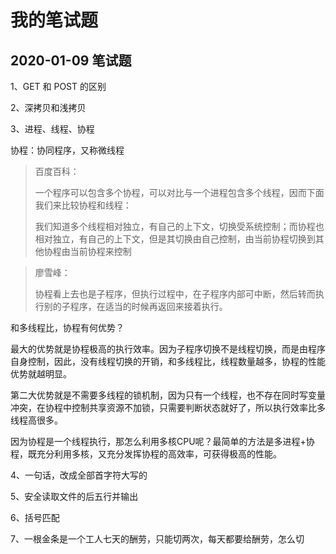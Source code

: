 # 我的笔试题

## 2020-01-09 笔试题

1、GET 和 POST 的区别

2、深拷贝和浅拷贝

3、进程、线程、协程

协程：协同程序，又称微线程

>   百度百科：
>
>   一个程序可以包含多个协程，可以对比与一个进程包含多个线程，因而下面我们来比较协程和线程：
>
>   我们知道多个线程相对独立，有自己的上下文，切换受系统控制；而协程也相对独立，有自己的上下文，但是其切换由自己控制，由当前协程切换到其他协程由当前协程来控制

>   廖雪峰：
>
>   协程看上去也是子程序，但执行过程中，在子程序内部可中断，然后转而执行别的子程序，在适当的时候再返回来接着执行。

和多线程比，协程有何优势？

最大的优势就是协程极高的执行效率。因为子程序切换不是线程切换，而是由程序自身控制，因此，没有线程切换的开销，和多线程比，线程数量越多，协程的性能优势就越明显。

第二大优势就是不需要多线程的锁机制，因为只有一个线程，也不存在同时写变量冲突，在协程中控制共享资源不加锁，只需要判断状态就好了，所以执行效率比多线程高很多。

因为协程是一个线程执行，那怎么利用多核CPU呢？最简单的方法是多进程+协程，既充分利用多核，又充分发挥协程的高效率，可获得极高的性能。

4、一句话，改成全部首字符大写的

5、安全读取文件的后五行并输出

6、括号匹配

7、一根金条是一个工人七天的酬劳，只能切两次，每天都要给酬劳，怎么切